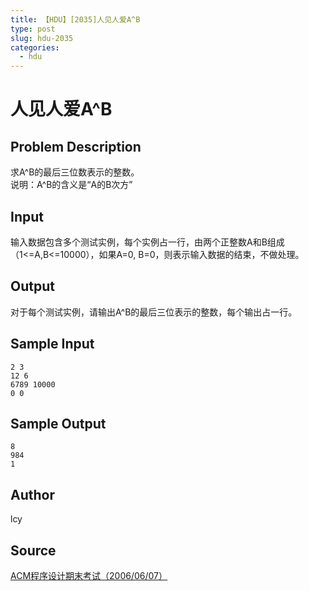 ```yaml
---
title: 【HDU】[2035]人见人爱A^B
type: post
slug: hdu-2035
categories:
  - hdu
---
```


# 人见人爱A^B

## Problem Description

求A^B的最后三位数表示的整数。  
说明：A^B的含义是“A的B次方”

## Input

输入数据包含多个测试实例，每个实例占一行，由两个正整数A和B组成（1<=A,B<=10000），如果A=0, B=0，则表示输入数据的结束，不做处理。

## Output

对于每个测试实例，请输出A^B的最后三位表示的整数，每个输出占一行。

## Sample Input

```
2 3
12 6
6789 10000
0 0

```

## Sample Output

```
8
984
1

```

## Author

lcy

## Source

[ACM程序设计期末考试（2006/06/07）](https://acm.hdu.edu.cn//search.php?field=problem&key=ACM%B3%CC%D0%F2%C9%E8%BC%C6%C6%DA%C4%A9%BF%BC%CA%D4%A3%A82006%2F06%2F07%A3%A9&source=1&searchmode=source)
